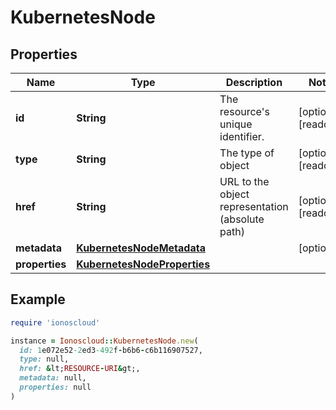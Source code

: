 # KubernetesNode

## Properties

| Name | Type | Description | Notes |
| ---- | ---- | ----------- | ----- |
| **id** | **String** | The resource&#39;s unique identifier. | [optional][readonly] |
| **type** | **String** | The type of object | [optional][readonly] |
| **href** | **String** | URL to the object representation (absolute path) | [optional][readonly] |
| **metadata** | [**KubernetesNodeMetadata**](KubernetesNodeMetadata.md) |  | [optional] |
| **properties** | [**KubernetesNodeProperties**](KubernetesNodeProperties.md) |  |  |

## Example

```ruby
require 'ionoscloud'

instance = Ionoscloud::KubernetesNode.new(
  id: 1e072e52-2ed3-492f-b6b6-c6b116907527,
  type: null,
  href: &lt;RESOURCE-URI&gt;,
  metadata: null,
  properties: null
)
```

